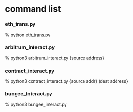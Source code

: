 
# command list

### eth_trans.py
% python eth_trans.py 

### arbitrum_interact.py
% python3 arbitrum_interact.py {source address}

### contract_interact.py
% python3 contract_interact.py {source addr} {dest address}

### bungee_interact.py
% python3 bungee_interact.py
